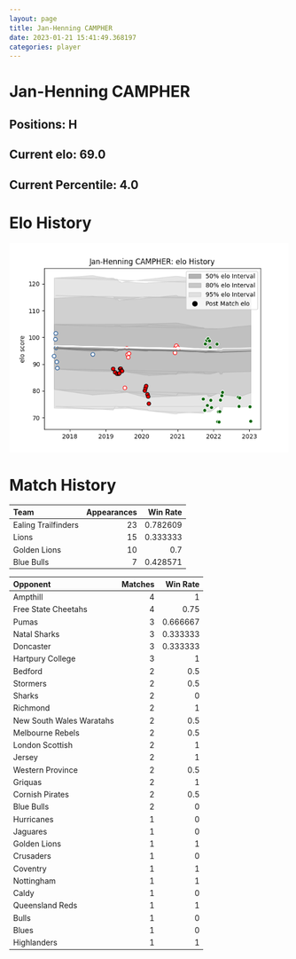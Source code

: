 ```yaml
---  
layout: page  
title: Jan-Henning CAMPHER  
date: 2023-01-21 15:41:49.368197  
categories: player  
---
```

# Jan-Henning CAMPHER

## Positions: H

## Current elo: 69.0

## Current Percentile: 4.0

# Elo History


![elo history](history_Jan-HenningCAMPHER.png)
# Match History


| Team                |   Appearances |   Win Rate |
|:--------------------|--------------:|-----------:|
| Ealing Trailfinders |            23 |   0.782609 |
| Lions               |            15 |   0.333333 |
| Golden Lions        |            10 |   0.7      |
| Blue Bulls          |             7 |   0.428571 |

| Opponent                 |   Matches |   Win Rate |
|:-------------------------|----------:|-----------:|
| Ampthill                 |         4 |   1        |
| Free State Cheetahs      |         4 |   0.75     |
| Pumas                    |         3 |   0.666667 |
| Natal Sharks             |         3 |   0.333333 |
| Doncaster                |         3 |   0.333333 |
| Hartpury College         |         3 |   1        |
| Bedford                  |         2 |   0.5      |
| Stormers                 |         2 |   0.5      |
| Sharks                   |         2 |   0        |
| Richmond                 |         2 |   1        |
| New South Wales Waratahs |         2 |   0.5      |
| Melbourne Rebels         |         2 |   0.5      |
| London Scottish          |         2 |   1        |
| Jersey                   |         2 |   1        |
| Western Province         |         2 |   0.5      |
| Griquas                  |         2 |   1        |
| Cornish Pirates          |         2 |   0.5      |
| Blue Bulls               |         2 |   0        |
| Hurricanes               |         1 |   0        |
| Jaguares                 |         1 |   0        |
| Golden Lions             |         1 |   1        |
| Crusaders                |         1 |   0        |
| Coventry                 |         1 |   1        |
| Nottingham               |         1 |   1        |
| Caldy                    |         1 |   0        |
| Queensland Reds          |         1 |   1        |
| Bulls                    |         1 |   0        |
| Blues                    |         1 |   0        |
| Highlanders              |         1 |   1        |
